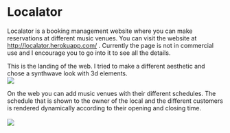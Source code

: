 # Localator
Localator is a booking management website where you can make reservations at different music venues. 
You can visit the website at http://localator.herokuapp.com/ . Currently the page is not in commercial use and I encourage you to go into it to see all the details. <br>

This is the landing of the web. I tried to make a different aesthetic and chose a synthwave look with 3d elements. 
<br>
<img src="https://res.cloudinary.com/aliciarojo/image/upload/v1609443908/Screenshot_from_2020-12-31_20-33-38_outm3a.png">
<br>

On the web you can add music venues with their different schedules. The schedule that is shown to the owner of the local and the different customers is rendered dynamically according to their opening and closing time.  
<br>
<img src="https://res.cloudinary.com/aliciarojo/image/upload/v1609444480/Screenshot_from_2020-12-31_20-53-27_mj6xkt.png">
